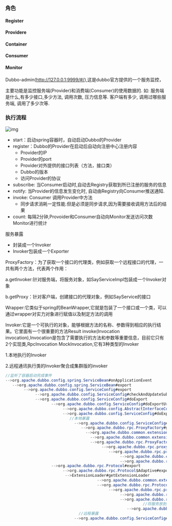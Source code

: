 ### 角色

#### Register

#### Providere

#### Container

#### Consumer

#### Monitor

Dubbo-admin(http://127.0.0.1:9999/#/),这是dubbo官方提供的一个服务监控，

主要功能是监控服务端(Provider)和消费端(Consumer)的使用数据的. 如: 服务端是什么,有多少接口,多少方法, 调用次数, 压力信息等. 客户端有多少, 调用过哪些服务端, 调用了多少次等.

### 执行流程

![img](http://dubbo.apache.org/img/architecture.png)

- start：启动spring容器时，自动启动Dubbo的Provider
- register：Dubbo的Provider在启动后自动向注册中心注册内容
  - Provider的IP
  - Provider的port
  - Provider对外提供的接口列表（方法，接口类）
  - Dubbo的版本
  - 访问Provider的协议
- subscribe: 当Consumer启动时,自动去Registry获取到所已注册的服务的信息
- notify: 当Provider的信息发生变化时, 自动由Registry向Consumer推送通知.
- invoke: Consumer 调用Provider中方法
  - 同步请求消耗一定性能.但是必须是同步请求,因为需要接收调用方法后的结果
- count: 每隔2分钟,Provoider和Consumer自动向Monitor发送访问次数Monitor进行统计

服务暴露

- 封装成一个Invoker
- Invoker包装成一个Exporter



ProxyFactory：为了获取一个接口的代理类，例如获取一个远程接口的代理，一共有两个方法，代表两个作用：

a.getInvoker:针对服务端，将服务对象，如SayServiceImpl包装成一个Invoker对象

b.getProxy：针对客户端，创建接口的代理对象，例如SayService的接口



Wrapper:它类似于spring的BeanWrapper,它就是包装了一个接口或一个类，可以通过wrapper对实力对象进行赋值以及制定方法的调用

Invoker:它是一个可执行的对象，能够根据方法的名称、参数得到相应的执行结果。它里面有一个很重要的方法Result invoke(Invocation invocation),Invocation是包含了需要执行的方法和参数等重要信息，目前它只有2个实现类,RpcInvocation  MockInvocation,它有3种类型的Invoker

1.本地执行的Invoker

2.远程通讯执行类的Invoker聚合成集群版的invoker

```java
//监听了容器启动完成事件
-->org.apache.dubbo.config.spring.ServiceBean#onApplicationEvent
   -->org.apache.dubbo.config.spring.ServiceBean#export
   		-->org.apache.dubbo.config.ServiceConfig#export
   			 -->org.apache.dubbo.config.ServiceConfig#checkAndUpdateSubConfigs
   			 -->org.apache.dubbo.config.ServiceConfig#doExport
   			 		-->org.apache.dubbo.config.ServiceConfig#doExportUrls
   			 			 -->org.apache.dubbo.config.AbstractInterfaceConfig#loadRegistries
   			 			 -->org.apache.dubbo.config.ServiceConfig#doExportUrlsFor1Protocol
  							//本地暴露
   			 			 	  -->org.apache.dubbo.config.ServiceConfig#exportLocal
   			 			 	  	 -->org.apache.dubbo.rpc.ProxyFactory#getInvoker
   			 			 	  	   -->org.apache.dubbo.common.extension.ExtensionLoader#getExtensionLoader
   			 			 	  	 	 -->org.apache.dubbo.common.extension.ExtensionLoader#getExtension
   			 			 	  	 	 -->org.apache.dubbo.rpc.ProxyFactory#getInvoker
   			 			 	  	 	 	  -->org.apache.dubbo.rpc.proxy.wrapper.StubProxyFactoryWrapper#getInvoker
   			 			 	  	 	 	  	 -->org.apache.dubbo.rpc.proxy.javassist.JavassistProxyFactory#getInvoker
   			 			 	  	 	 	  	 	  -->org.apache.dubbo.common.bytecode.Wrapper#getWrapper
   			 			 	  	 	 	  	 	  -->org.apache.dubbo.rpc.proxy.AbstractProxyInvoker#doInvoke
                    -->org.apache.dubbo.rpc.Protocol#export
                    	 -->org.apache.dubbo.rpc.Protocol$Adaptive#export
                          -->ExtensionLoader#getExtensionLoader
   			 			 	  	 	    -->org.apache.dubbo.common.extension.ExtensionLoader#getExtension
   			 			 	  	 	    -->org.apache.dubbo.rpc.Protocol#export
   			 			 	  	 	    	 -->org.apache.dubbo.rpc.protocol.ProtocolFilterWrapper#export
   			 			 	  	 	    	 	  -->org.apache.dubbo.rpc.protocol.ProtocolFilterWrapper#buildInvokerChain
   			 			 	  	 	    	 	  -->org.apache.dubbo.rpc.protocol.ProtocolListenerWrapper#export
   			 			 	  	 	    	 	  			//将服务放到一个exporterMap里面key为cn.isuyu.dubbo.demo.common.service.SayService:1.0 value为InjvmExporter
   			 			 	  	 	    	 	     -->org.apache.dubbo.rpc.protocol.injvm.InjvmProtocol#export
    							//远程暴露
   			 			 	  -->org.apache.dubbo.config.ServiceConfig#exportLocal
                    	 
                    
   			 			 	  	 	 
   			 			 	  
```

